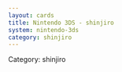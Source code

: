 ```yaml
---
layout: cards
title: Nintendo 3DS - shinjiro
system: nintendo-3ds
category: shinjiro
---
```

<div class="alert alert-secondary mb-4"><span class="i18n innerHTML-category">Category: </span><span class="i18n innerHTML-cat-shinjiro">shinjiro</span></div>
